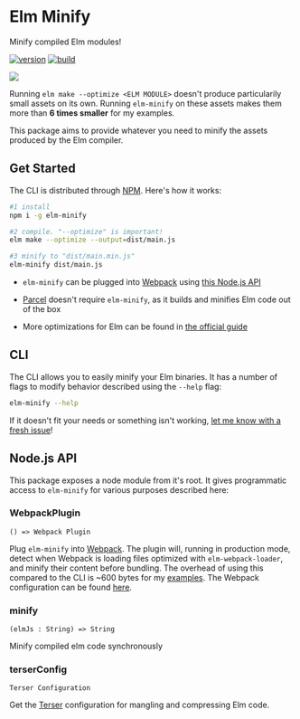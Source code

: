 # Elm Minify
Minify compiled Elm modules!

[![version](https://img.shields.io/npm/v/elm-minify.svg)](https://www.npmjs.com/package/elm-minify)
[![build](https://travis-ci.org/opvasger/elm-minify.svg?branch=master)](https://travis-ci.org/opvasger/elm-minify)

![](/example.gif)

Running `elm make --optimize <ELM MODULE>` doesn't produce particularily small assets on its own. Running `elm-minify` on these assets makes them more than **6 times smaller** for my examples.

This package aims to provide whatever you need to minify the assets produced by the Elm compiler.

## Get Started
The CLI is distributed through [NPM](https://www.npmjs.com/package/elm-minify). Here's how it works:

```bash
#1 install
npm i -g elm-minify

#2 compile. "--optimize" is important!
elm make --optimize --output=dist/main.js

#3 minify to "dist/main.min.js"
elm-minify dist/main.js
```

- `elm-minify` can be plugged into [Webpack](https://webpack.js.org/) using [this Node.js API](https://github.com/opvasger/elm-minify#nodejs-api)

- [Parcel](https://parceljs.org/) doesn't require `elm-minify`, as it builds and minifies Elm code out of the box

- More optimizations for Elm can be found in [the official guide](https://guide.elm-lang.org/optimization/)

## CLI
The CLI allows you to easily minify your Elm binaries. It has a number of flags to modify behavior described using the `--help` flag:

```bash
elm-minify --help
```

If it doesn't fit your needs or something isn't working, [let me know with a fresh issue](https://github.com/opvasger/elm-minify/issues/new)!

## Node.js API
This package exposes a node module from it's root. It gives programmatic access to `elm-minify` for various purposes described here:

### WebpackPlugin
```() => Webpack Plugin```

Plug `elm-minify` into [Webpack](https://webpack.js.org/). The plugin will, running in production mode, detect when Webpack is loading files optimized with `elm-webpack-loader`, and minify their content before bundling. The overhead of using this compared to the CLI is ~600 bytes for my [examples](https://github.com/opvasger/elm-minify/tree/master/examples). The Webpack configuration can be found [here](https://github.com/opvasger/elm-minify/blob/master/examples/withWebpack/webpack.config.js).

### minify
```(elmJs : String) => String```

Minify compiled elm code synchronously

### terserConfig
`Terser Configuration`

Get the [Terser](https://github.com/terser-js/terser) configuration for mangling and compressing Elm code.
